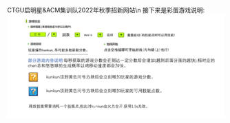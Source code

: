 CTGU启明星&ACM集训队2022年秋季招新网站\n
接下来是彩蛋游戏说明:
![image](CTGU/recruit/web/assets/game/png/instractions.png)
